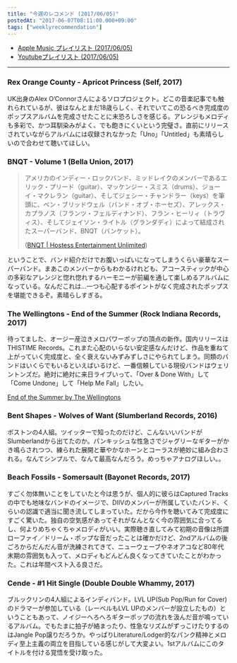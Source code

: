 ```yaml
---
title: "今週のレコメンド (2017/06/05)"
postedAt: "2017-06-07T08:11:00.000+09:00"
tags: ["weeklyrecommendation"]
---
```


* [Apple Music プレイリスト (2017/06/05)](https://itunes.apple.com/jp/playlist/%E4%BB%8A%E9%80%B1%E3%81%AE%E3%83%AC%E3%82%B3%E3%83%A1%E3%83%B3%E3%83%89-2017-06-05/idpl.1b2d7f49937f4ef6904e4fdf13d7ac38)
* [Youtubeプレイリスト (2017/06/05)](https://www.youtube.com/playlist?list=PLegnWsUgQaycCNLE9ZLeBD0m-FFl-Mlxr)

---

### Rex Orange County - Apricot Princess (Self, 2017)

UK出身のAlex O’Connorさんによるソロプロジェクト。どこの音楽記事でも触れられているが、彼はなんとまだ18歳らしく、それでいてこの恐るべき完成度のポップスアルバムを完成させたことに末恐ろしさを感じる。アレンジもメロディも多彩で、かつ耳馴染みがよく、でも飽きにくいという完璧さ。直前にリリースされていながらアルバムには収録されなかった「Uno」「Untitled」も素晴らしいので合わせて聴いてほしい。

### BNQT - Volume 1 (Bella Union, 2017)

> アメリカのインディー・ロックバンド、ミッドレイクのメンバーであるエリック・プリード（guitar）、マッケンジー・スミス（drums）、ジョーイ・マクレラン（guitar）、そしてジェシー・チャンドラー（keys）を筆頭に、ベン・ブリッドウェル（バンド・オブ・ホーセズ）、アレックス・カプラノス（フランツ・フェルディナンド）、フラン・ヒーリィ（トラヴィス）、そしてジェイソン・ライトル（グランダディ）によって結成されたスーパーバンド、BNQT（バンケット）。
> 
> ([BNQT | Hostess Entertainment Unlimited](http://hostess.co.jp/artists/bnqt/))

ということで、バンド紹介だけでお腹いっぱいになってしまうくらい豪華なスーパーバンド。まあこのメンバーからもわかるけれども、アコースティックが中心の多彩なアレンジと惚れ惚れするハーモニーが前編を通して楽しめるアルバムになっている。なんだこれは…一つも心配するポイントがなく完成されたポップスを堪能できるぞ。素晴らしすぎる。

### The Wellingtons - End of the Summer (Rock Indiana Records, 2017)

待ってました、オージー産泣きメロパワーポップの頂点の新作。国内リリースはTHISTIME Records。これまた心配のいらない安定感なんだけど、作品を重ねて上がっていく完成度と、全く衰えないみずみずしさにやられてしまう。同類のバンドはいくらでもいるといえばいるけど、一番信頼している現役バンドはウェリントンズだ。絶対に絶対に来日ライブいって、「Over & Done With」して「Come Undone」して「Help Me Fall」したい。

[End of the Summer by The Wellingtons](http://thewellingtons.bandcamp.com/album/end-of-the-summer) 

### Bent Shapes - Wolves of Want (Slumberland Records, 2016)

ボストンの4人組。ツイッターで知ったのだけど、こんないいバンドがSlumberlandから出てたのか。パンキッシュな性急さでジャグリーなギターがかき鳴らされつつ、練られた展開と華やかなホーンとコーラスが絶妙に組み合わされる。なんてシンプルで、なんて最高なんだろう。めっちゃアナログほしい。。

### Beach Fossils - Somersault (Bayonet Records, 2017)

すごく勿体無いことをしていたと今は思うが、個人的に彼らはCaptured Tracksの中でも地味なバンドのイメージで、DIIVのメンバーが所属していたバンド、くらいの認識で適当に聞き流してしまっていた。だから今作を聴いてみて完成度にすごく驚いた。独自の空気感があってそれがなんとなく今の雰囲気に合ってるし、何よりめちゃくちゃメロディがいい。実際聴き直してみて初期の音像は所謂ローファイ／ドリーム・ポップな音だったことは確かだけど、2ndアルバムの後ごろからだんだん音が洗練されてきて、ニューウェーブやネオアコなど80年代末期の雰囲気も入って、メロディもどんどん良くなってきていたことがわかった。これは年間ベスト入る良さだ。

### Cende - #1 Hit Single (Double Double Whammy, 2017)

ブルックリンの4人組によるインディバンド。LVL UP(Sub Pop/Run for Cover)のドラマーが参加している（レーベルもLVL UPのメンバーが設立したもの）ということもあって、ノイジーへろへろギターポップの流れを汲んだ音が鳴っているアルバム。でもたまに拍子が絡まったり、性急なリズムがずっこけたりするのはJangle Pop譲りだろうか。やっぱりLiterature/Lodger的なパンク精神とメロディ至上主義の両立を目指している感じがして大変よい。1stアルバムにこのタイトルを付ける覚悟を受け取った。